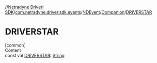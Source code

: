 //[Netradyne Driveri SDK](../../../index.md)/[com.netradyne.driverisdk.events](../../index.md)/[NDEvent](../index.md)/[Companion](index.md)/[DRIVERSTAR](-d-r-i-v-e-r-s-t-a-r.md)



# DRIVERSTAR  
[common]  
Content  
const val [DRIVERSTAR](-d-r-i-v-e-r-s-t-a-r.md): [String](https://kotlinlang.org/api/latest/jvm/stdlib/kotlin/-string/index.html)  



